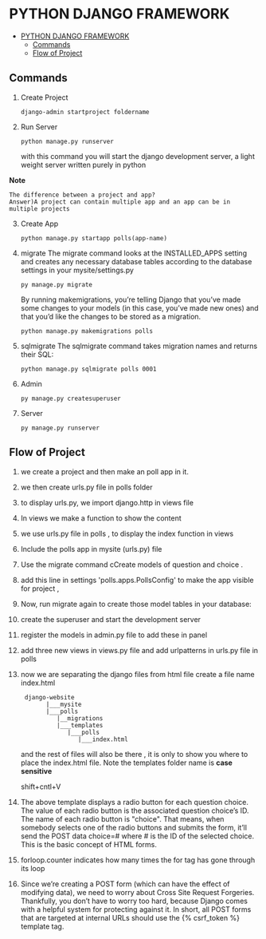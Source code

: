 # PYTHON DJANGO FRAMEWORK
 
- [PYTHON DJANGO FRAMEWORK](#python-django-framework)
  - [Commands](#commands)
  - [Flow of Project](#flow-of-project)
  
## Commands

1. Create Project 
   
   ```
   django-admin startproject foldername
   ```
2. Run Server
   
   ```
   python manage.py runserver
   ```
   with this command you will start the django development server, a light weight server written purely in python 

 **Note** 
```
The difference between a project and app? 
Answer)A project can contain multiple app and an app can be in multiple projects  
 ```
3. Create App 
    ```
    python manage.py startapp polls(app-name)
    ```

4. migrate 
   The migrate command looks at the INSTALLED_APPS setting and creates any necessary database tables according to the database settings in your mysite/settings.py 

   ```
   py manage.py migrate
   ```

   By running makemigrations, you’re telling Django that you’ve made some changes to your models (in this case, you’ve made new ones) and that you’d like the changes to be stored as a migration.
 
   ```
   python manage.py makemigrations polls
   ```

5. sqlmigrate
   The sqlmigrate command takes migration names and returns their SQL:
   ```
   python manage.py sqlmigrate polls 0001
   ```
6. Admin

   ```
   py manage.py createsuperuser
   ```
7. Server 
   ```
   py manage.py runserver
   ```


## Flow of Project

1. we create a project and then make an poll app in it.
2. we then create urls.py file in polls folder 
3. to display urls.py, we import django.http in views file 
4. In views we make a function to show the content 
5. we use urls.py file in polls , to display the index function in views
6. Include the polls app in mysite (urls.py) file  
7. Use the migrate command cCreate models of question and choice .
8. add this line in settings 'polls.apps.PollsConfig' to make the app visible for project , 
9. Now, run migrate again to create those model tables in your database: 
10. create the superuser and start the development server
11. register the models in admin.py file to add these in panel
12. add three new views in views.py file and add urlpatterns in urls.py file in polls
13. now we are separating the django files from html file create a file name index.html
     ```
      django-website
            |___mysite
            |___polls
               |__migrations
               |___templates
                  |___polls 
                     |___index.html            
     ```
     and the rest of files will also be there , it is only to show you where to place the index.html file. Note the templates folder name is **case sensitive**

     shift+cntl+V 
14. The above template displays a radio button for each question choice. The value of each radio button is the associated question choice’s ID. The name of each radio button is "choice". That means, when somebody selects one of the radio buttons and submits the form, it’ll send the POST data choice=# where # is the ID of the selected choice. This is the basic concept of HTML forms.
15. forloop.counter indicates how many times the for tag has gone through its loop
16. Since we’re creating a POST form (which can have the effect of modifying data), we need to worry about Cross Site Request Forgeries. Thankfully, you don’t have to worry too hard, because Django comes with a helpful system for protecting against it. In short, all POST forms that are targeted at internal URLs should use the {% csrf_token %} template tag.






